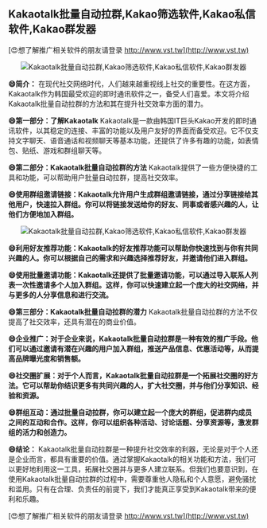 ## **Kakaotalk批量自动拉群,Kakao筛选软件,Kakao私信软件,Kakao群发器**

[😍想了解推广相关软件的朋友请登录 http://www.vst.tw](http://www.vst.tw)

 <center><img src="https://vst.tw/MP4/tuiguang/png/7.png" alt="Kakaotalk批量自动拉群,Kakao筛选软件,Kakao私信软件,Kakao群发器"></center>

**😄简介：**
在现代社交网络时代，人们越来越重视线上社交的重要性。在这方面，Kakaotalk作为韩国最受欢迎的即时通讯软件之一，备受人们喜爱。本文将介绍Kakaotalk批量自动拉群的方法和其在提升社交效率方面的潜力。

**😄第一部分：了解Kakaotalk**
Kakaotalk是一款由韩国IT巨头Kakao开发的即时通讯软件，以其稳定的连接、丰富的功能以及用户友好的界面而备受欢迎。它不仅支持文字聊天、语音通话和视频聊天等基本功能，还提供了许多有趣的功能，如表情包、贴纸、游戏和群组聊天等。

**😄第二部分：Kakaotalk批量自动拉群的方法**
Kakaotalk提供了一些方便快捷的工具和功能，可以帮助用户批量自动拉群，提高社交效率。

**😄使用群组邀请链接：Kakaotalk允许用户生成群组邀请链接，通过分享链接给其他用户，快速拉入群组。你可以将链接发送给你的好友、同事或者感兴趣的人，让他们方便地加入群组。**

 <center><img src="https://vst.tw/MP4/tuiguang/png/3.png" alt="Kakaotalk批量自动拉群,Kakao筛选软件,Kakao私信软件,Kakao群发器"></center>

**😄利用好友推荐功能：Kakaotalk的好友推荐功能可以帮助你快速找到与你有共同兴趣的人。你可以根据自己的需求和兴趣选择推荐好友，并邀请他们进入群组。**

**😄使用批量邀请功能：Kakaotalk还提供了批量邀请功能，可以通过导入联系人列表一次性邀请多个人加入群组。这样，你可以快速建立起一个庞大的社交网络，并与更多的人分享信息和进行交流。**

**😄第三部分：Kakaotalk批量自动拉群的潜力**
Kakaotalk批量自动拉群的方法不仅提高了社交效率，还具有潜在的商业价值。

**😄企业推广：对于企业来说，Kakaotalk批量自动拉群是一种有效的推广手段。他们可以通过邀请有潜在兴趣的用户加入群组，推送产品信息、优惠活动等，从而提高品牌曝光度和销售额。**

**😄社交圈扩展：对于个人而言，Kakaotalk批量自动拉群是一个拓展社交圈的好方法。它可以帮助你结识更多有共同兴趣的人，扩大社交圈，并与他们分享知识、经验和资源。**

**😄群组互动：通过批量自动拉群，你可以建立起一个庞大的群组，促进群内成员之间的互动和合作。这样，你可以组织各种活动、讨论话题、分享资源等，激发群组的活力和创造力。**

**😄结论：**
Kakaotalk批量自动拉群是一种提升社交效率的利器，无论是对于个人还是企业而言，都具有重要的价值。通过掌握Kakaotalk的相关功能和方法，我们可以更好地利用这一工具，拓展社交圈并与更多人建立联系。但我们也要意识到，在使用Kakaotalk批量自动拉群的过程中，需要尊重他人隐私和个人意愿，避免骚扰和滥用。只有在合理、负责任的前提下，我们才能真正享受到Kakaotalk带来的便利和乐趣。

[😍想了解推广相关软件的朋友请登录 http://www.vst.tw](http://www.vst.tw)



